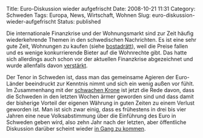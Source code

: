 Title: Euro-Diskussion wieder aufgefrischt
Date: 2008-10-21 11:31
Category: Schweden
Tags: Europa, News, Wirtschaft, Wohnen
Slug: euro-diskussion-wieder-aufgefrischt
Status: published

Die internationale Finanzkrise und der Wohnungsmarkt sind zur Zeit
häufig wiederkehrende Themen in den schwedischen Nachrichten. Es ist
eine sehr gute Zeit, Wohnungen zu kaufen (siehe
[bostadrätt](http://www.fiket.de/2006/05/28/wort-der-woche-bostadsraett/)),
weil die Preise fallen und es wenige konkurrierende Bieter auf die
Wohnrechte gibt. Das hatte sich allerdings auch schon vor der aktuellen
Finanzkrise abgezeichnet und wurde allenfalls davon
[verstärkt](http://www.dn.se/DNet/jsp/polopoly.jsp?d=3130&a=842480).

Der Tenor in Schweden ist, dass man das gemeinsame Agieren der
Euro-Länder beeindruckt zur Kenntnis nimmt und sich ein wenig außen vor
fühlt. Im Zusammenhang mit der [schwachen
Krone](http://www.fiket.de/2008/10/16/schwache-krone/) ist jetzt die
Rede davon, dass die Schweden in den letzten Wochen ärmer geworden sind
und dass damit der bisherige Vorteil der eigenen Währung in guten Zeiten
zu einem Verlust geworden ist. Man ist sich zwar einig, dass es
frühestens in drei bis vier Jahren eine neue Volksabstimmung über die
Einführung des Euro in Schweden geben wird, also zehn Jahr nach der
letzten, aber öffentliche Diskussion darüber scheint wieder [in Gang zu
kommen](http://www.dn.se/DNet/jsp/polopoly.jsp?d=572&a=842293).


